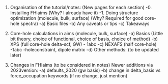 1) Organisation of the tutorial/notes: (New pages for each section)
  -0. Installing FHIaims (Why? I already have it)
  -1. Doing structure optimization (molecule, bulk, surface) (Why? Required for good core-hole spectra)
     -a) Basic files
     -b) Any caveats or tips
     -c) Takeaways
2) Core-hole calculations in aims (molecule, bulk, surface)
   -a) Basics (Little bit theory, choice of functional, choice of basis, choice of method)
   -b) XPS (full core-hole delta-scf, GW) - 1abc
   -c) NEXAFS (half core-hole) -1abc -holeconstraint, dipole matrix
   -d) Other methods: (to be updated later)

3) Changes in FHIaims (to be considered in notes) Newer additions via 2023version:
   -a) defaults_2020 (gw basis)
   -b) change in delta_basis vs force_occupation keywords (if no change, just mention)

